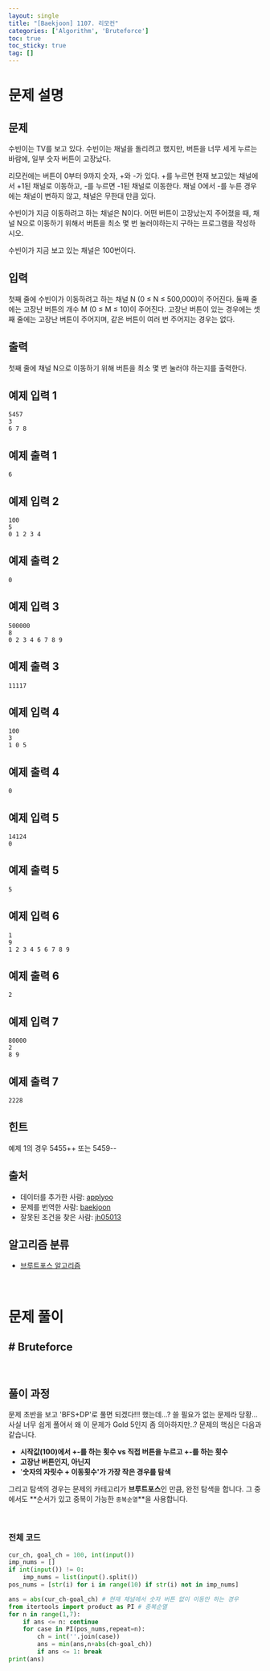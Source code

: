 ```yaml
---
layout: single
title: "[Baekjoon] 1107. 리모컨"
categories: ['Algorithm', 'Bruteforce']
toc: true
toc_sticky: true
tag: []
---
```


# 문제 설명

## 문제

수빈이는 TV를 보고 있다. 수빈이는 채널을 돌리려고 했지만, 버튼을 너무 세게 누르는 바람에, 일부 숫자 버튼이 고장났다.

리모컨에는 버튼이 0부터 9까지 숫자, +와 -가 있다. +를 누르면 현재 보고있는 채널에서 +1된 채널로 이동하고, -를 누르면 -1된 채널로 이동한다. 채널 0에서 -를 누른 경우에는 채널이 변하지 않고, 채널은 무한대 만큼 있다.

수빈이가 지금 이동하려고 하는 채널은 N이다. 어떤 버튼이 고장났는지 주어졌을 때, 채널 N으로 이동하기 위해서 버튼을 최소 몇 번 눌러야하는지 구하는 프로그램을 작성하시오. 

수빈이가 지금 보고 있는 채널은 100번이다.

## 입력

첫째 줄에 수빈이가 이동하려고 하는 채널 N (0 ≤ N ≤ 500,000)이 주어진다. 둘째 줄에는 고장난 버튼의 개수 M (0 ≤ M ≤ 10)이 주어진다. 고장난 버튼이 있는 경우에는 셋째 줄에는 고장난 버튼이 주어지며, 같은 버튼이 여러 번 주어지는 경우는 없다.

## 출력

첫째 줄에 채널 N으로 이동하기 위해 버튼을 최소 몇 번 눌러야 하는지를 출력한다.

## 예제 입력 1 

```
5457
3
6 7 8
```

## 예제 출력 1 

```
6
```

## 예제 입력 2 

```
100
5
0 1 2 3 4
```

## 예제 출력 2 

```
0
```

## 예제 입력 3 

```
500000
8
0 2 3 4 6 7 8 9
```

## 예제 출력 3 

```
11117
```

## 예제 입력 4 

```
100
3
1 0 5
```

## 예제 출력 4 

```
0
```

## 예제 입력 5 

```
14124
0
```

## 예제 출력 5 

```
5
```

## 예제 입력 6 

```
1
9
1 2 3 4 5 6 7 8 9
```

## 예제 출력 6 

```
2
```

## 예제 입력 7 

```
80000
2
8 9
```

## 예제 출력 7 

```
2228
```

## 힌트

예제 1의 경우 5455++ 또는 5459--

## 출처

- 데이터를 추가한 사람: [applyoo](https://www.acmicpc.net/user/applyoo)
- 문제를 번역한 사람: [baekjoon](https://www.acmicpc.net/user/baekjoon)
- 잘못된 조건을 찾은 사람: [jh05013](https://www.acmicpc.net/user/jh05013)

## 알고리즘 분류

- [브루트포스 알고리즘](https://www.acmicpc.net/problem/tag/125)

<br>

# 문제 풀이

## \# Bruteforce

<br>

## 풀이 과정

문제 초반을 보고 'BFS+DP'로 풀면 되겠다!!! 했는데...? 쓸 필요가 없는 문제라 당황... 사실 너무 쉽게 풀어서 왜 이 문제가 Gold 5인지 좀 의아하지만..? 문제의 핵심은 다음과 같습니다. 

* **시작값(100)에서 +-를 하는 횟수 vs 직접 버튼을 누르고 +-를 하는 횟수**
* **고장난 버튼인지, 아닌지**
* '**숫자의 자릿수 + 이동횟수'가 가장 작은 경우를 탐색**

그리고 탐색의 경우는 문제의 카테고리가 **브루트포스**인 만큼, 완전 탐색을 합니다. 그 중에서도 **순서가 있고 중복이 가능한 `중복순열`**을 사용합니다. 

<br>

### 전체 코드

```python
cur_ch, goal_ch = 100, int(input())
imp_nums = []
if int(input()) != 0:
    imp_nums = list(input().split())
pos_nums = [str(i) for i in range(10) if str(i) not in imp_nums]

ans = abs(cur_ch-goal_ch) # 현재 채널에서 숫자 버튼 없이 이동만 하는 경우
from itertools import product as PI # 중복순열
for n in range(1,7):
    if ans <= n: continue
    for case in PI(pos_nums,repeat=n):
        ch = int(''.join(case))
        ans = min(ans,n+abs(ch-goal_ch))
        if ans <= 1: break
print(ans)
```





